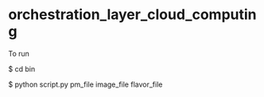 # orchestration_layer_cloud_computing

To run


$ cd bin  


$ python script.py pm_file image_file flavor_file
